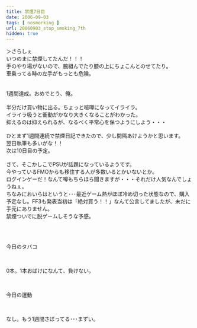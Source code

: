 ```yaml
---
title: 禁煙7日目
date: 2006-09-03
tags: [ nosmorking ]
url: 20060903_stop_smoking_7th
hidden: true
---
```

＞さらしぇ<br />
いつのまに禁煙してたんだ！！！<br />
手のやり場がないので、腕組んでたり膝の上にちょこんとのせてたり。<br />
車乗ってる時の左手がもっとも危険。<br />
<br />
<br />
1週間達成。おめでとう、俺。<br />
<br />
半分だけ買い物に出る。ちょっと喧嘩になってイライラ。<br />
イライラ吸うと衝動がかなり大きくなることがわかった。<br />
抑えるのは抑えられるが、なるべく平常心を保つようにしよう・・・<br />
<br />
ひとまず1週間連続で禁煙日記できたので、少し間隔あけようかと思います。<br />
翌日執筆も多いがな！！<br />
次は10日目の予定。<br />
<br />
さて、そこかしこでPSUが話題になっているようです。<br />
今やっているFMOからも移住する人が多数いるとかいないとか。<br />
ログインゲーだ！なんて噂もちらほら聞きますが・・・それだけ人気なんでしょうねぇ。<br />
ちなみにおいらはというと･･･最近ゲーム熱がほぼ冷め切った状態なので、購入予定なし。FF3も発表当初は「絶対買う！！」なんて公言してましたが、未だに手元にありません。<br />
禁煙ついでに脱ゲームしそうな予感。<br />
<br />
<div><br />
<p>今日のタバコ</p><br />
<p>0本。1本おばけになんて、負けない。</p><br />
<p>今日の運動</p><br />
<p>なし。もう1週間さぼってる･･･まずい。</p><br />
</div>
